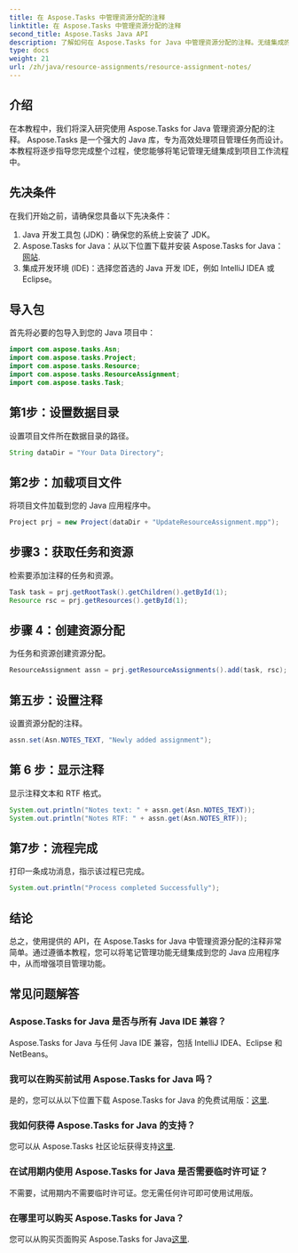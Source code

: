 ```yaml
---
title: 在 Aspose.Tasks 中管理资源分配的注释
linktitle: 在 Aspose.Tasks 中管理资源分配的注释
second_title: Aspose.Tasks Java API
description: 了解如何在 Aspose.Tasks for Java 中管理资源分配的注释。无缝集成的分步教程。
type: docs
weight: 21
url: /zh/java/resource-assignments/resource-assignment-notes/
---
```

## 介绍
在本教程中，我们将深入研究使用 Aspose.Tasks for Java 管理资源分配的注释。 Aspose.Tasks 是一个强大的 Java 库，专为高效处理项目管理任务而设计。本教程将逐步指导您完成整个过程，使您能够将笔记管理无缝集成到项目工作流程中。
## 先决条件
在我们开始之前，请确保您具备以下先决条件：
1. Java 开发工具包 (JDK)：确保您的系统上安装了 JDK。
2.  Aspose.Tasks for Java：从以下位置下载并安装 Aspose.Tasks for Java：[网站](https://releases.aspose.com/tasks/java/).
3. 集成开发环境 (IDE)：选择您首选的 Java 开发 IDE，例如 IntelliJ IDEA 或 Eclipse。

## 导入包
首先将必要的包导入到您的 Java 项目中：
```java
import com.aspose.tasks.Asn;
import com.aspose.tasks.Project;
import com.aspose.tasks.Resource;
import com.aspose.tasks.ResourceAssignment;
import com.aspose.tasks.Task;
```

## 第1步：设置数据目录
设置项目文件所在数据目录的路径。
```java
String dataDir = "Your Data Directory";
```
## 第2步：加载项目文件
将项目文件加载到您的 Java 应用程序中。
```java
Project prj = new Project(dataDir + "UpdateResourceAssignment.mpp");
```
## 步骤3：获取任务和资源
检索要添加注释的任务和资源。
```java
Task task = prj.getRootTask().getChildren().getById(1);
Resource rsc = prj.getResources().getById(1);
```
## 步骤 4：创建资源分配
为任务和资源创建资源分配。
```java
ResourceAssignment assn = prj.getResourceAssignments().add(task, rsc);
```
## 第五步：设置注释
设置资源分配的注释。
```java
assn.set(Asn.NOTES_TEXT, "Newly added assignment");
```
## 第 6 步：显示注释
显示注释文本和 RTF 格式。
```java
System.out.println("Notes text: " + assn.get(Asn.NOTES_TEXT));
System.out.println("Notes RTF: " + assn.get(Asn.NOTES_RTF));
```
## 第7步：流程完成
打印一条成功消息，指示该过程已完成。
```java
System.out.println("Process completed Successfully");
```

## 结论
总之，使用提供的 API，在 Aspose.Tasks for Java 中管理资源分配的注释非常简单。通过遵循本教程，您可以将笔记管理功能无缝集成到您的 Java 应用程序中，从而增强项目管理功能。
## 常见问题解答
### Aspose.Tasks for Java 是否与所有 Java IDE 兼容？
Aspose.Tasks for Java 与任何 Java IDE 兼容，包括 IntelliJ IDEA、Eclipse 和 NetBeans。
### 我可以在购买前试用 Aspose.Tasks for Java 吗？
是的，您可以从以下位置下载 Aspose.Tasks for Java 的免费试用版：[这里](https://releases.aspose.com/).
### 我如何获得 Aspose.Tasks for Java 的支持？
您可以从 Aspose.Tasks 社区论坛获得支持[这里](https://forum.aspose.com/c/tasks/15).
### 在试用期内使用 Aspose.Tasks for Java 是否需要临时许可证？
不需要，试用期内不需要临时许可证。您无需任何许可即可使用试用版。
### 在哪里可以购买 Aspose.Tasks for Java？
您可以从购买页面购买 Aspose.Tasks for Java[这里](https://purchase.aspose.com/buy).